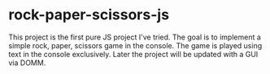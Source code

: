 # rock-paper-scissors-js
This project is the first pure JS project I've tried. The goal is to implement a simple rock, paper, scissors game in the console. The game is played using text in the console exclusively. Later the project will be updated with a GUI via DOMM.
